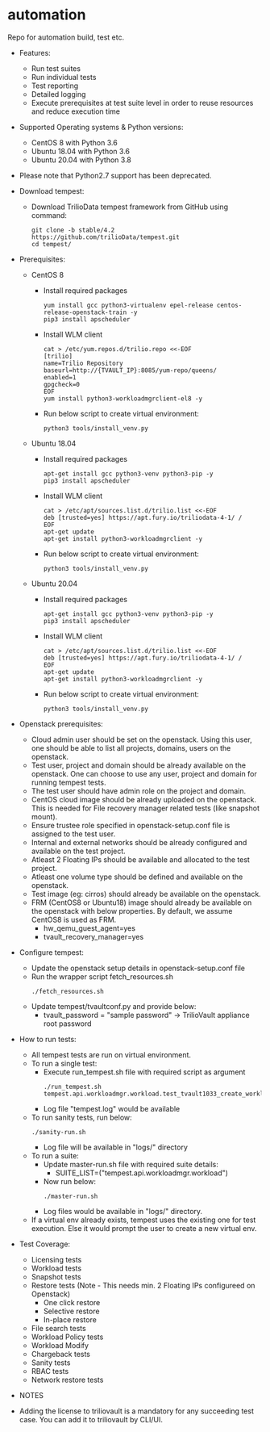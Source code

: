 # automation
Repo for automation build, test etc.

* Features:
    - Run test suites
    - Run individual tests
    - Test reporting
    - Detailed logging
    - Execute prerequisites at test suite level in order to reuse resources and reduce execution time

* Supported Operating systems & Python versions:
    - CentOS 8 with Python 3.6
    - Ubuntu 18.04 with Python 3.6
    - Ubuntu 20.04 with Python 3.8
    
* Please note that Python2.7 support has been deprecated.

* Download tempest:
    - Download TrilioData tempest framework from GitHub using command:
      ```
      git clone -b stable/4.2 https://github.com/trilioData/tempest.git
      cd tempest/
      ```
      
* Prerequisites:
    - CentOS 8
         - Install required packages
           ```
           yum install gcc python3-virtualenv epel-release centos-release-openstack-train -y
           pip3 install apscheduler
           ```

         - Install WLM client
           ```
           cat > /etc/yum.repos.d/trilio.repo <<-EOF
           [trilio]
           name=Trilio Repository
           baseurl=http://{TVAULT_IP}:8085/yum-repo/queens/
           enabled=1
           gpgcheck=0
           EOF
           yum install python3-workloadmgrclient-el8 -y
           ```
           
         - Run below script to create virtual environment:
           ```
           python3 tools/install_venv.py
            ```
    - Ubuntu 18.04
         - Install required packages
           ```
           apt-get install gcc python3-venv python3-pip -y
           pip3 install apscheduler
           ```

         - Install WLM client
           ```
           cat > /etc/apt/sources.list.d/trilio.list <<-EOF
           deb [trusted=yes] https://apt.fury.io/triliodata-4-1/ /
           EOF
           apt-get update
           apt-get install python3-workloadmgrclient -y
           ```

         - Run below script to create virtual environment:
           ```
           python3 tools/install_venv.py
            ```
    - Ubuntu 20.04
         - Install required packages
           ```
           apt-get install gcc python3-venv python3-pip -y
           pip3 install apscheduler
           ```

         - Install WLM client
           ```
           cat > /etc/apt/sources.list.d/trilio.list <<-EOF
           deb [trusted=yes] https://apt.fury.io/triliodata-4-1/ /
           EOF
           apt-get update
           apt-get install python3-workloadmgrclient -y
           ```

         - Run below script to create virtual environment:
           ```
           python3 tools/install_venv.py
            ```

* Openstack prerequisites:

    - Cloud admin user should be set on the openstack. Using this user, one should be able to list all projects, domains, users on the openstack. 
    - Test user, project and domain should be already available on the openstack. One can choose to use any user, project and domain for running tempest tests.
    - The test user should have admin role on the project and domain.
    - CentOS cloud image should be already uploaded on the openstack. This is needed for File recovery manager related tests (like snapshot mount).
    - Ensure trustee role specified in openstack-setup.conf file is assigned to the test user.
    - Internal and external networks should be already configured and available on the test project.
    - Atleast 2 Floating IPs should be available and allocated to the test project.
    - Atleast one volume type should be defined and available on the openstack.
    - Test image (eg: cirros) should already be available on the openstack.    
    - FRM (CentOS8 or Ubuntu18) image should already be available on the openstack with below properties. By default, we assume CentOS8 is used as FRM.
    	- hw_qemu_guest_agent=yes
    	- tvault_recovery_manager=yes

* Configure tempest:

    - Update the openstack setup details in openstack-setup.conf file 
    - Run the wrapper script fetch_resources.sh
      ```
      ./fetch_resources.sh
      ```
    - Update tempest/tvaultconf.py and provide below:
        - tvault_password = "sample password" → TrilioVault appliance root password
                
* How to run tests:

    - All tempest tests are run on virtual environment.
    - To run a single test:
        - Execute run_tempest.sh file with required script as argument
          ```
          ./run_tempest.sh tempest.api.workloadmgr.workload.test_tvault1033_create_workload
          ```
        - Log file "tempest.log" would be available
    - To run sanity tests, run below:
        ```
        ./sanity-run.sh
        ```
        - Log file will be available in "logs/" directory
    - To run a suite:
        - Update master-run.sh file with required suite details:
            - SUITE_LIST=("tempest.api.workloadmgr.workload") 
        - Now run below:
            ```
            ./master-run.sh 
            ```
        - Log files would be available in "logs/" directory.
     - If a virtual env already exists, tempest uses the existing one for test execution. Else it would prompt the user to create a new virtual env.

* Test Coverage:

    - Licensing tests
    - Workload tests
    - Snapshot tests
    - Restore tests (Note - This needs min. 2 Floating IPs configureed on Openstack)
        - One click restore
        - Selective restore
        - In-place restore
    - File search tests
    - Workload Policy tests
    - Workload Modify
    - Chargeback tests
    - Sanity tests
    - RBAC tests
    - Network restore tests

* NOTES

* Adding the license to triliovault is a mandatory for any succeeding test case. You can add it to triliovault by CLI/UI. 
